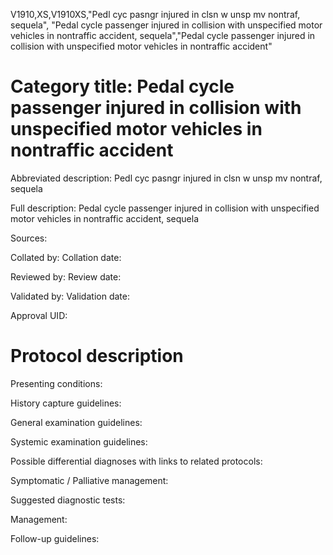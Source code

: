 V1910,XS,V1910XS,"Pedl cyc pasngr injured in clsn w unsp mv nontraf, sequela", "Pedal cycle passenger injured in collision with unspecified motor vehicles in nontraffic accident, sequela","Pedal cycle passenger injured in collision with unspecified motor vehicles in nontraffic accident"
# Category title: Pedal cycle passenger injured in collision with unspecified motor vehicles in nontraffic accident

Abbreviated description: Pedl cyc pasngr injured in clsn w unsp mv nontraf, sequela

Full description: Pedal cycle passenger injured in collision with unspecified motor vehicles in nontraffic accident, sequela

Sources:

Collated by:
Collation date:

Reviewed by:
Review date:

Validated by:
Validation date:

Approval UID:

# Protocol description

Presenting conditions:

History capture guidelines:

General examination guidelines:

Systemic examination guidelines:

Possible differential diagnoses with links to related protocols:

Symptomatic / Palliative management:

Suggested diagnostic tests:

Management:

Follow-up guidelines:

